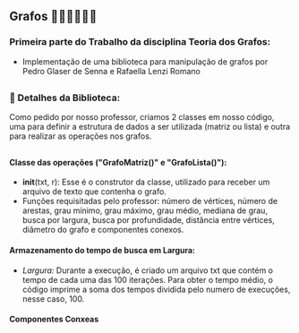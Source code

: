 ## Grafos 👩🏽‍💻👨🏻‍💻
### Primeira parte do Trabalho da disciplina Teoria dos Grafos:
- Implementação de uma biblioteca para manipulação de grafos por Pedro Glaser de Senna e Rafaella Lenzi Romano
##
### 🧠 Detalhes da Biblioteca:
Como pedido por nosso professor, criamos 2 classes em nosso código, uma para definir a estrutura de dados a ser utilizada (matriz ou lista) e outra para realizar as operações nos grafos.
##
#### Classe das operações ("GrafoMatriz()" e "GrafoLista()"):
- __init__(txt, r):
Esse é o construtor da classe, utilizado para receber um arquivo de texto que contenha o grafo.
- Funções requisitadas pelo professor:
número de vértices, número de arestas, grau mínimo, grau máximo, grau médio, mediana de grau, busca por largura, busca por profundidade, distância entre vértices, diâmetro do grafo e componentes conexos.

#### Armazenamento do tempo de busca em Largura:
- *Largura:* Durante a execução, é criado um arquivo txt que contém o tempo de cada uma das 100 iterações. Para obter o tempo médio, o código imprime a soma dos tempos dividida pelo numero de execuções, nesse caso, 100.

#### Componentes Conxeas
